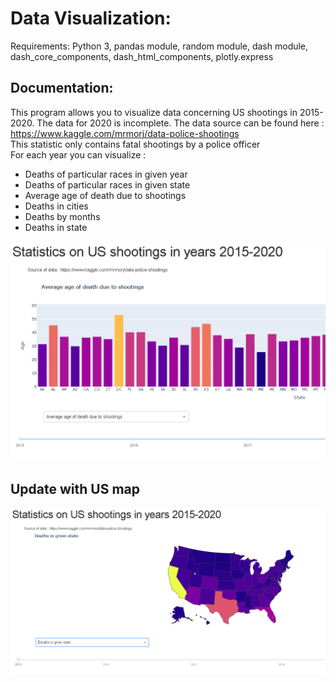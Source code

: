 # Data Visualization:

Requirements: Python 3, pandas module, random module, dash module, dash_core_components, dash_html_components, plotly.express

## Documentation:
This program allows you to visualize data concerning US shootings in 2015-2020. The data for 2020 is incomplete. The data source can be found here : https://www.kaggle.com/mrmorj/data-police-shootings<br>
This statistic only contains fatal shootings by a police officer<br>
For each year you can visualize :
- Deaths of particular races in given year
- Deaths of particular races in given state
- Average age of death due to shootings
- Deaths in cities
- Deaths by months
- Deaths in state

![alt tag](https://github.com/FilipGieraga/Python-ENG/blob/master/17.%20Data%20Visualization/Data.PNG)
## Update with US map
![alt tag](https://github.com/FilipGieraga/Python-ENG/blob/master/17.%20Data%20Visualization/datav.PNG)
